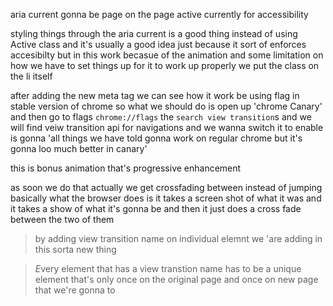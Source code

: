 aria current gonna be page on the page active currently for accessibility 

styling things through the aria current is a good thing instead of using  Active class and it's usually a good idea just because it sort of enforces accesibilty but in this work becasue of the animation  and some limitation on how we have to set things up for it to work up properly we put the class on the li itself 




 after adding the new meta tag we can see how it work be using flag in stable version of chrome  so what we should do is open up 'chrome Canary'   and then go to flags `chrome://flags`  the `search view transition`s  and we will find veiw transition api for navigations  and we wanna switch it to enable is gonna 'all things we have told gonna work on regular chrome but it's gonna loo much better in canary'   
 <!-- canary chrome is gonna be what the hole spec  will look like  -->

 this is bonus animation that's progressive enhancement  

 as soon we do that actually we get  crossfading between instead of jumping   
 basically what the browser does is it takes a screen shot of what it  was  and it takes a show of what it's gonna be  and then  it just does a cross fade  between the two of them 

 > by adding view transition name on individual elemnt we 'are adding in this  sorta new thing 

 > *E*very element that has a view transtion name has to be a unique  element that's only once on the original page and once on new page that we're gonna  to 

 